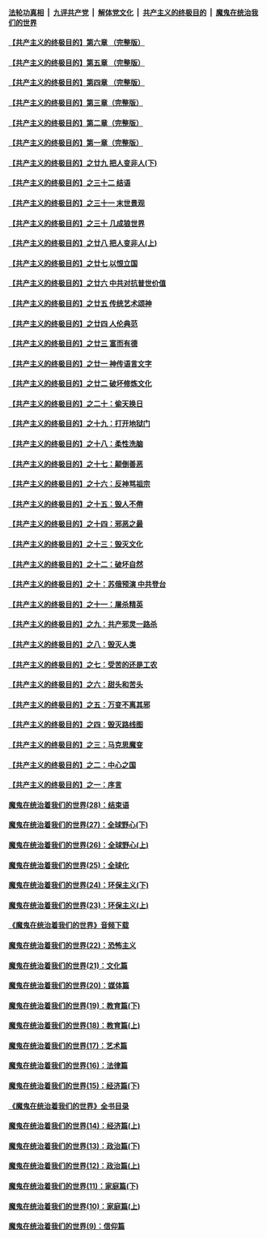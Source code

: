 ####  [法轮功真相](../../../../basic/blob/master/README.md?t=06172002) &nbsp;|&nbsp; [九评共产党](../../../../9ping.md/blob/master/README.md?t=06172002) &nbsp;|&nbsp; [解体党文化](../../../../jtdwh.md/blob/master/README.md?t=06172002)  &nbsp;|&nbsp; [共产主义的终极目的](../../../../gczydzjmd.md/blob/master/README.md?t=06172002) &nbsp;|&nbsp; [魔鬼在统治我们的世界](../../../../mgztzwmdsj.md/blob/master/README.md?t=06172002) 

#### [【共产主义的终极目的】第六章 （完整版）](../pages/nsc422/n11428913.md?t=06172002) 

#### [【共产主义的终极目的】第五章 （完整版）](../pages/nsc422/n11428912.md?t=06172002) 

#### [【共产主义的终极目的】第四章 （完整版）](../pages/nsc422/n11428907.md?t=06172002) 

#### [【共产主义的终极目的】第三章（完整版）](../pages/nsc422/n11428848.md?t=06172002) 

#### [【共产主义的终极目的】第二章（完整版）](../pages/nsc422/n11428831.md?t=06172002) 

#### [【共产主义的终极目的】第一章（完整版）](../pages/nsc422/n11417651.md?t=06172002) 

#### [【共产主义的终极目的】之廿九 把人变非人(下)](../pages/nsc422/n11344140.md?t=06172002) 

#### [【共产主义的终极目的】之三十二 结语](../pages/nsc422/n11360535.md?t=06172002) 

#### [【共产主义的终极目的】之三十一 末世景观](../pages/nsc422/n11351129.md?t=06172002) 

#### [【共产主义的终极目的】之三十 几成狼世界](../pages/nsc422/n11348280.md?t=06172002) 

#### [【共产主义的终极目的】之廿八 把人变非人(上)](../pages/nsc422/n11340492.md?t=06172002) 

#### [【共产主义的终极目的】之廿七 以恨立国](../pages/nsc422/n11336944.md?t=06172002) 

#### [【共产主义的终极目的】之廿六 中共对抗普世价值](../pages/nsc422/n11324785.md?t=06172002) 

#### [【共产主义的终极目的】之廿五 传统艺术颂神](../pages/nsc422/n11296396.md?t=06172002) 

#### [【共产主义的终极目的】之廿四 人伦典范](../pages/nsc422/n11296397.md?t=06172002) 

#### [【共产主义的终极目的】之廿三 富而有德](../pages/nsc422/n11283598.md?t=06172002) 

#### [【共产主义的终极目的】之廿一 神传语言文字](../pages/nsc422/n11263265.md?t=06172002) 

#### [【共产主义的终极目的】之廿二 破坏修炼文化](../pages/nsc422/n11245728.md?t=06172002) 

#### [【共产主义的终极目的】之二十：偷天换日](../pages/nsc422/n11238846.md?t=06172002) 

#### [【共产主义的终极目的】之十九：打开地狱门](../pages/nsc422/n11206376.md?t=06172002) 

#### [【共产主义的终极目的】之十八：柔性洗脑](../pages/nsc422/n11199994.md?t=06172002) 

#### [【共产主义的终极目的】之十七：颠倒善恶](../pages/nsc422/n11179782.md?t=06172002) 

#### [【共产主义的终极目的】之十六：反神骂祖宗](../pages/nsc422/n11166798.md?t=06172002) 

#### [【共产主义的终极目的】之十五：毁人不倦](../pages/nsc422/n11166792.md?t=06172002) 

#### [【共产主义的终极目的】之十四：邪恶之最](../pages/nsc422/n11150249.md?t=06172002) 

#### [【共产主义的终极目的】之十三：毁灭文化](../pages/nsc422/n11135227.md?t=06172002) 

#### [【共产主义的终极目的】之十二：破坏自然](../pages/nsc422/n11135214.md?t=06172002) 

#### [【共产主义的终极目的】之十：苏俄预演 中共登台](../pages/nsc422/n11118424.md?t=06172002) 

#### [【共产主义的终极目的】之十一：屠杀精英](../pages/nsc422/n11118442.md?t=06172002) 

#### [【共产主义的终极目的】之九：共产邪灵一路杀](../pages/nsc422/n11114139.md?t=06172002) 

#### [【共产主义的终极目的】之八：毁灭人类](../pages/nsc422/n11108503.md?t=06172002) 

#### [【共产主义的终极目的】之七：受苦的还是工农](../pages/nsc422/n11101809.md?t=06172002) 

#### [【共产主义的终极目的】之六：甜头和苦头](../pages/nsc422/n11096971.md?t=06172002) 

#### [【共产主义的终极目的】之五：万变不离其邪](../pages/nsc422/n11091285.md?t=06172002) 

#### [【共产主义的终极目的】之四：毁灭路线图](../pages/nsc422/n11086284.md?t=06172002) 

#### [【共产主义的终极目的】之三：马克思魔变](../pages/nsc422/n11061941.md?t=06172002) 

#### [【共产主义的终极目的】之二：中心之国](../pages/nsc422/n11047728.md?t=06172002) 

#### [【共产主义的终极目的】之一：序言](../pages/nsc422/n11086077.md?t=06172002) 

#### [魔鬼在统治着我们的世界(28)：结束语](../pages/nsc422/n10936246.md?t=06172002) 

#### [魔鬼在统治着我们的世界(27)：全球野心(下)](../pages/nsc422/n10928319.md?t=06172002) 

#### [魔鬼在统治着我们的世界(26)：全球野心(上)](../pages/nsc422/n10900318.md?t=06172002) 

#### [魔鬼在统治着我们的世界(25)：全球化](../pages/nsc422/n10788205.md?t=06172002) 

#### [魔鬼在统治着我们的世界(24)：环保主义(下)](../pages/nsc422/n10695307.md?t=06172002) 

#### [魔鬼在统治着我们的世界(23)：环保主义(上)](../pages/nsc422/n10688613.md?t=06172002) 

#### [《魔鬼在统治着我们的世界》音频下载](../pages/nsc422/n10635553.md?t=06172002) 

#### [魔鬼在统治着我们的世界(22)：恐怖主义](../pages/nsc422/n10614727.md?t=06172002) 

#### [魔鬼在统治着我们的世界(21)：文化篇](../pages/nsc422/n10597706.md?t=06172002) 

#### [魔鬼在统治着我们的世界(20)：媒体篇](../pages/nsc422/n10586579.md?t=06172002) 

#### [魔鬼在统治着我们的世界(19)：教育篇(下)](../pages/nsc422/n10564808.md?t=06172002) 

#### [魔鬼在统治着我们的世界(18)：教育篇(上)](../pages/nsc422/n10526970.md?t=06172002) 

#### [魔鬼在统治着我们的世界(17)：艺术篇](../pages/nsc422/n10499093.md?t=06172002) 

#### [魔鬼在统治着我们的世界(16)：法律篇](../pages/nsc422/n10485969.md?t=06172002) 

#### [魔鬼在统治着我们的世界(15)：经济篇(下)](../pages/nsc422/n10469975.md?t=06172002) 

#### [《魔鬼在统治着我们的世界》全书目录](../pages/nsc422/n10464261.md?t=06172002) 

#### [魔鬼在统治着我们的世界(14)：经济篇(上)](../pages/nsc422/n10457370.md?t=06172002) 

#### [魔鬼在统治着我们的世界(13)：政治篇(下)](../pages/nsc422/n10448270.md?t=06172002) 

#### [魔鬼在统治着我们的世界(12)：政治篇(上)](../pages/nsc422/n10444576.md?t=06172002) 

#### [魔鬼在统治着我们的世界(11)：家庭篇(下)](../pages/nsc422/n10440961.md?t=06172002) 

#### [魔鬼在统治着我们的世界(10)：家庭篇(上)](../pages/nsc422/n10435448.md?t=06172002) 

#### [魔鬼在统治着我们的世界(9)：信仰篇](../pages/nsc422/n10432159.md?t=06172002) 

